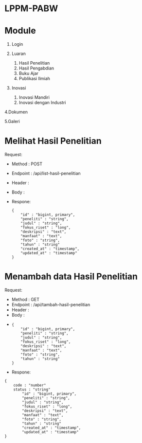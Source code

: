 # LPPM-PABW

# Module
1. Login

2. Luaran 
    1. Hasil Penelitian 
    2. Hasil Pengabdian 
    3. Buku Ajar 
    4. Publikasi Ilmiah

2. Inovasi
    1. Inovasi Mandiri 
    2. Inovasi dengan Industri

4.Dokumen

5.Galeri













# Melihat Hasil Penelitian
Request:
  - Method : POST
  - Endpoint : /api/list-hasil-penelitian
  - Header :
  - Body :
  - Respone:
    
      
        {
            "id" : "bigint, primary",
            "peneliti" : "string",
            "judul" : "string",
            "fokus_riset" : "long",
            "deskripsi" : "text",
            "manfaat" : "text",
            "foto" : "string",
            "tahun" : "string"
            "created_at" : "timestamp",
            "updated_at" : "timestamp"
        }

# Menambah data Hasil Penelitian
Request:
  - Method : GET
  - Endpoint : /api/tambah-hasil-penelitian
  - Header :
  - Body :
  -
        {
            "id" : "bigint, primary",
            "peneliti" : "string",
            "judul" : "string",
            "fokus_riset" : "long",
            "deskripsi" : "text",
            "manfaat" : "text",
            "foto" : "string",
            "tahun" : "string"
        }
   - Respone:
   
    {
        code : "number"
        status : "string"
            "id" : "bigint, primary",
            "peneliti" : "string",
            "judul" : "string",
            "fokus_riset" : "long",
            "deskripsi" : "text",
            "manfaat" : "text",
            "foto" : "string",
            "tahun" : "string"
            "created_at" : "timestamp",
            "updated_at" : "timestamp"
    }
        
        

    
